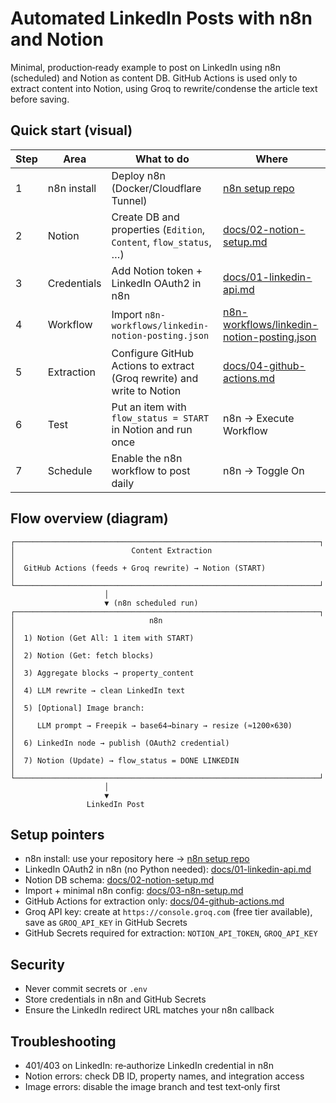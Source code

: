 # Automated LinkedIn Posts with n8n and Notion

Minimal, production‑ready example to post on LinkedIn using n8n (scheduled) and Notion as content DB. GitHub Actions is used only to extract content into Notion, using Groq to rewrite/condense the article text before saving.

## Quick start (visual)

| Step | Area | What to do | Where |
|------|------|------------|-------|
| 1 | n8n install | Deploy n8n (Docker/Cloudflare Tunnel) | [n8n setup repo](https://github.com/enemy100/n8n-setup-on-raspberry-with-cloudflare-tunnel)
| 2 | Notion | Create DB and properties (`Edition`, `Content`, `flow_status`, …) | [docs/02-notion-setup.md](docs/02-notion-setup.md) |
| 3 | Credentials | Add Notion token + LinkedIn OAuth2 in n8n | [docs/01-linkedin-api.md](docs/01-linkedin-api.md) |
| 4 | Workflow | Import `n8n-workflows/linkedin-notion-posting.json` | [n8n-workflows/linkedin-notion-posting.json](n8n-workflows/linkedin-notion-posting.json) |
| 5 | Extraction | Configure GitHub Actions to extract (Groq rewrite) and write to Notion | [docs/04-github-actions.md](docs/04-github-actions.md) |
| 6 | Test | Put an item with `flow_status = START` in Notion and run once | n8n → Execute Workflow |
| 7 | Schedule | Enable the n8n workflow to post daily | n8n → Toggle On |

## Flow overview (diagram)

```
┌────────────────────────────────────────────────────────────────────┐
│                          Content Extraction                         │
│  GitHub Actions (feeds + Groq rewrite) → Notion (START)             │
└────────────────────────────────────────────────────────────────────┘
                     │
                     ▼ (n8n scheduled run)
┌────────────────────────────────────────────────────────────────────┐
│                              n8n                                    │
│  1) Notion (Get All: 1 item with START)                             │
│  2) Notion (Get: fetch blocks)                                      │
│  3) Aggregate blocks → property_content                              │
│  4) LLM rewrite → clean LinkedIn text                                │
│  5) [Optional] Image branch:                                         │
│     LLM prompt → Freepik → base64→binary → resize (≈1200×630)        │
│  6) LinkedIn node → publish (OAuth2 credential)                      │
│  7) Notion (Update) → flow_status = DONE LINKEDIN                    │
└────────────────────────────────────────────────────────────────────┘
                     │
                     ▼
                 LinkedIn Post
```

## Setup pointers

- n8n install: use your repository here → [n8n setup repo](https://github.com/enemy100/n8n-setup-on-raspberry-with-cloudflare-tunnel)
- LinkedIn OAuth2 in n8n (no Python needed): [docs/01-linkedin-api.md](docs/01-linkedin-api.md)
- Notion DB schema: [docs/02-notion-setup.md](docs/02-notion-setup.md)
- Import + minimal n8n config: [docs/03-n8n-setup.md](docs/03-n8n-setup.md)
- GitHub Actions for extraction only: [docs/04-github-actions.md](docs/04-github-actions.md)
- Groq API key: create at `https://console.groq.com` (free tier available), save as `GROQ_API_KEY` in GitHub Secrets
- GitHub Secrets required for extraction: `NOTION_API_TOKEN`, `GROQ_API_KEY`

## Security
- Never commit secrets or `.env`
- Store credentials in n8n and GitHub Secrets
- Ensure the LinkedIn redirect URL matches your n8n callback

## Troubleshooting
- 401/403 on LinkedIn: re‑authorize LinkedIn credential in n8n
- Notion errors: check DB ID, property names, and integration access
- Image errors: disable the image branch and test text‑only first

